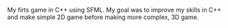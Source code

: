 
My firts game in C++ using SFML. My goal was to improve my skills in C++ and make simple 2D game before making more complex, 3D game. 
